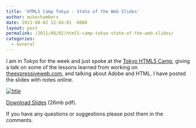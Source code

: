 ```yaml
---
title: 'HTML5 Camp Tokyo : State of the Web Slides'
author: mikechambers
date: 2011-08-02 12:04:01 -0800
layout: post
permalink: /2011/08/02/html5-camp-tokyo-state-of-the-web-slides/
categories:
  - General
---
```



I am in Tokyo for the week and just spoke at the [Tokyo HTML5 Camp][1], giving a talk on some of the lessons learned from working on [theexpressiveweb.com](theexpressiveweb.com), and talking about Adobe and HTML. I have posted the slides with notes online.

[![title](/html5/presentations/state_of_the_web_title.png)](/html5/presentations/state_of_the_web.pdf)

[Download Slides][2] (26mb pdf).

If you have any questions or suggestions please post them in the comments.

 [1]: http://www.adobe.com/jp/joc/adc/meetup/round02/
 [2]: /html5/presentations/state_of_the_web.pdf